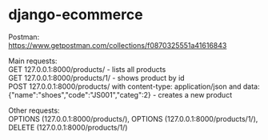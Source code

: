 # django-ecommerce

Postman:\
https://www.getpostman.com/collections/f0870325551a41616843

Main requests:\
GET 127.0.0.1:8000/products/ - lists all products\
GET 127.0.0.1:8000/products/1/ - shows product by id\
POST 127.0.0.1:8000/products/ with content-type: application/json and data: {"name":"shoes","code":"JS001","categ":2} - creates a new product

Other requests:\
OPTIONS (127.0.0.1:8000/products/), OPTIONS (127.0.0.1:8000/products/1/), DELETE (127.0.0.1:8000/products/1/)
